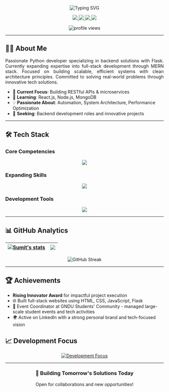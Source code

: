 <div align="center">
  
<!-- Dynamic Animated Header -->
<img src="https://readme-typing-svg.herokuapp.com?font=Fira+Code&size=30&duration=2800&pause=800&color=007ACC&center=true&vCenter=true&width=800&lines=Hello,+I'm+Sumit+Kumar;Python+Developer+•+Backend+Specialist;Crafting+Scalable+Tech+Solutions;MERN+Stack+Learner+•+Tech+Innovator" alt="Typing SVG" />


<!-- Contact Badges -->
<p align="center">
  <a href="https://www.linkedin.com/in/sumit-kumar-a0899b250" target="_blank">
    <img src="https://img.shields.io/badge/-LinkedIn-0A66C2?style=for-the-badge&logo=linkedin&logoColor=white" />
  </a>
  <a href="mailto:sk78146083@gmail.com">
    <img src="https://img.shields.io/badge/-Gmail-D14836?style=for-the-badge&logo=gmail&logoColor=white" />
  </a>
  <a href="https://wa.me/918360671237">
    <img src="https://img.shields.io/badge/-WhatsApp-25D366?style=for-the-badge&logo=whatsapp&logoColor=white" />
  </a>
  <a href="https://github.com/sumit007-ui">
    <img src="https://img.shields.io/badge/-Portfolio-181717?style=for-the-badge&logo=github&logoColor=white" />
  </a>
</p>

<!-- Profile Views -->
<img src="https://komarev.com/ghpvc/?username=sumit007-ui&label=Profile+Views&color=007ACC&style=flat-square" alt="profile views" />

</div>

---

## 👨‍💻 About Me

<div align="justify">
Passionate Python developer specializing in backend solutions with Flask. Currently expanding expertise into full-stack development through MERN stack. Focused on building scalable, efficient systems with clean architecture principles. Committed to solving real-world problems through innovative tech solutions.
</div>

- 🔭 **Current Focus**: Building RESTful APIs & microservices
- 🌱 **Learning**: React.js, Node.js, MongoDB
- 💡 **Passionate About**: Automation, System Architecture, Performance Optimization
- 👯 **Seeking**: Backend development roles and innovative projects

---

## 🛠️ Tech Stack

### Core Competencies
<div align="center">
  <img src="https://skillicons.dev/icons?i=python,flask,postgres,git,html,css,bootstrap,github,linux" />
</div>

### Expanding Skills
<div align="center">
  <img src="https://skillicons.dev/icons?i=react,nodejs,mongodb,express,js,aws" />
</div>

### Development Tools
<div align="center">
  <img src="https://skillicons.dev/icons?i=vscode,docker,bash,figma" />
</div>

---

## 📊 GitHub Analytics

<div align="center">
  
| <a href="https://github.com/sumit007-ui"><img align="center" src="https://github-readme-stats.vercel.app/api?username=sumit007-ui&show_icons=true&theme=algolia&hide_border=true&include_all_commits=true&count_private=true" alt="Sumit's stats" /></a> | <a href="https://github.com/sumit007-ui"><img align="center" src="https://github-readme-stats.vercel.app/api/top-langs/?username=sumit007-ui&layout=compact&theme=algolia&hide_border=true&langs_count=8" /></a> |
| ------------- | ------------- |

</div>

<div align="center">
  <!-- Fixed GitHub Streak Stats -->
  <img src="https://streak-stats.demolab.com?user=sumit007-ui&theme=algolia&hide_border=true" alt="GitHub Streak" />

</div>

---

## 🏆 Achievements
- **Rising Innovator Award** for impactful project execution
- 🌐 Built full-stack websites using HTML, CSS, JavaScript, Flask
- 🌟 Event Coordinator at GNDU Students' Community - managed large-scale student events and tech activities
- 🌍 Active on LinkedIn with a strong personal brand and tech-focused vision

## 📈 Development Focus
<div align="center">
  <a href="https://git.io/typing-svg">
    <img src="https://readme-typing-svg.demolab.com?font=Fira+Code&size=22&duration=3000&pause=1000&color=007ACC&center=true&vCenter=true&width=800&lines=Advanced+Backend+Architecture;Cloud+Deployment+(AWS/Azure);Full-Stack+Proficiency;System+Design+Principles;Performance+Optimization" alt="Development Focus" />
  </a>
</div>

---

<div align="center">
  <h3>🚀 Building Tomorrow's Solutions Today</h3>
  <p>Open for collaborations and new opportunities!</p>
</div>
